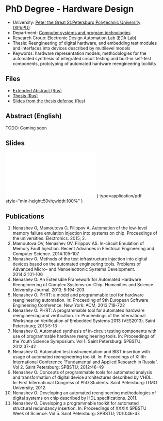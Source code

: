 # PhD Degree - Hardware Design

* University: [Peter the Great St.Petersburg Polytechnic University (SPbPU)](https://english.spbstu.ru/)
* Department: [Computer systems and program technologies](http://kspt.icc.spbstu.ru/)
* Research Group: Electronic Design Automation Lab (EDA Lab)
* Thesis: Reengineering of digital hardware, and embedding test modules and interfaces into devices described by multilevel models
* Keywords: hardware representation models, methodologies for the automated synthesis of integrated circuit testing and built-in self-test components, prototyping of automated hardware reengineering toolkits

## Files

* [Extended Abstract (Rus)](./extended-abstract.pdf)
* [Thesis (Rus)](./thesis.pdf)
* [Slides from the thesis defense (Rus)](./defense-slides.pdf)

## Abstract (English)

TODO: Coming soon

## Slides

![PhD Slides](./defense-slides.pdf){ type=application/pdf style="min-height:50vh;width:100%" }

## Publications

1. Nenashev O, Mamoutova O, Filippov A. Automation of the low-level memory failure emulation injection into systems on chip. Proceedings of the universities. Electronics. 2015; 2.
2. Mamoutova OV, Nenashev OV, Filippov AS. In-circuit Emulation of Memory Fault Injection. Recent Advances in Electrical Engineering and Computer Science. 2014:105-107.
3. Nenashev O. Methods of the test infrastructure injection into digital devices based on the automated engineering tools. Problems of Advanced Micro- and Nanoelectronic Systems Development. 2014;2:101-106
4. Nenashev O. An Extensible Framework for Automated Hardware Reengineering of Complex Systems-on-Chip. Humanities and Science University Journal. 2013; 5:194-203
5. Nenashev O. PHRT: a model and programmable tool for hardware reengineering automation. In: Proceeding of 9th European Software Engineering Conference. New York: ACM; 2013:719-722
6. Nenashev O. PHRT: A programmable tool for automated hardware reengineering and verification. In: Proceedings of the International Workshop on Verification of Embedded Systems 2013 (VES2013). Saint Petersburg; 2013:5-13
7. Nenashev O. Automated synthesis of in-circuit testing components with use of programmable hardware reengineering tools. In: Proceedings of the Youth Science Symposium. Vol 1. Saint Petersburg: SPBSTU; 2012:37-42
8. Nenashev O. Automated test instrumentation and BIST insertion with usage of automated reengineering toolkit. In: Proceedings of XIIIth International Conference “Fundamental and Applied Research in Russia". Vol 2. Saint Petersburg: SPBSTU; 2012:46-49
9. Nenashev O. Concepts of programmable tools for automated analysis and transformation of digital device architectures described by VHDL. In: First International Congress of PhD Students. Saint Petersburg: ITMO University; 2012.
10. Nenashev O. Developing an automated reengineering methodologies of digital systems on chip described by HDL specifications. 2011.
12. Nenashev O. Developing a programmable toolkit for automated structural redundancy insertion. In: Proceedings of XXXIX SPBSTU Week of Science. Vol 5. Saint Petersburg: SPBSTU; 2010:46-47.
